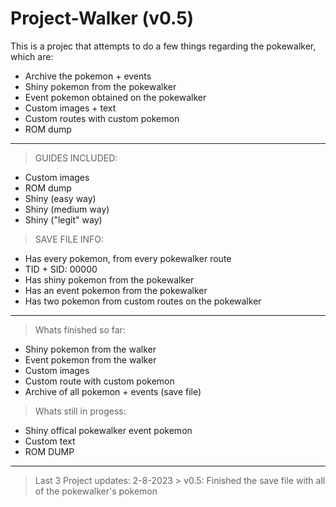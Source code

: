 # Project-Walker (v0.5)

This is a projec that attempts to do a few things regarding the pokewalker, which are:
- Archive the pokemon + events
- Shiny pokemon from the pokewalker
- Event pokemon obtained on the pokewalker
- Custom images + text
- Custom routes with custom pokemon
- ROM dump
______________________________________________________________________
>GUIDES INCLUDED:
- Custom images
- ROM dump
- Shiny (easy way)
- Shiny (medium way)
- Shiny ("legit" way)

>SAVE FILE INFO:
- Has every pokemon, from every pokewalker route
- TID + SID: 00000
- Has shiny pokemon from the pokewalker
- Has an event pokemon from the pokewalker
- Has two pokemon from custom routes on the pokewalker
______________________________________________________________________

>Whats finished so far:
- Shiny pokemon from the walker
- Event pokemon from the walker
- Custom images
- Custom route with custom pokemon
- Archive of all pokemon + events (save file)

>Whats still in progess:
- Shiny offical pokewalker event pokemon
- Custom text
- ROM DUMP
_______________________________________________________________________

>Last 3 Project updates:
2-8-2023 > v0.5: Finished the save file with all of the pokewalker's pokemon
